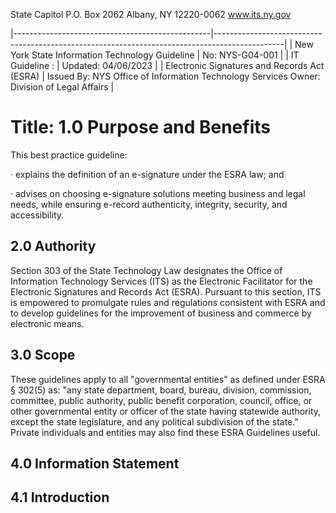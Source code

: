 State Capitol P.O. Box 2062 Albany, NY 12220-0062 www.its.ny.gov

$^{ }$

|-------------------------------------------------|-----------------------------------------------------------------------------------------------|
| New York State Information Technology Guideline | No:  NYS-G04-001                                                                              |
| IT Guideline :                                  | Updated:  04/06/2023                                                                          |
| Electronic Signatures and  Records Act (ESRA)   | Issued By:  NYS Office of Information  Technology Services  Owner:  Division of Legal Affairs |

# Title: **1.0 Purpose and Benefits**

This best practice guideline:

· explains the definition of an e-signature under the ESRA law; and

· advises on choosing e-signature solutions meeting business and legal needs, while ensuring e-record authenticity, integrity, security, and accessibility.

## **2.0 Authority**

Section 303 of the State Technology Law designates the Office of Information Technology Services (ITS) as the Electronic Facilitator for the Electronic Signatures and Records Act (ESRA). Pursuant to this section, ITS is empowered to promulgate rules and regulations consistent with ESRA and to develop guidelines for the improvement of business and commerce by electronic means.

## **3.0 Scope**

These guidelines apply to all "governmental entities" as defined under ESRA § 302(5) as: "any state department, board, bureau, division, commission, committee, public authority, public benefit corporation, council, office, or other governmental entity or officer of the state having statewide authority, except the state legislature, and any political subdivision of the state." Private individuals and entities may also find these ESRA Guidelines useful.

## **4.0 Information Statement**

## **4.1 Introduction**